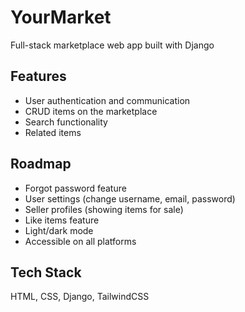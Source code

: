 
# YourMarket

Full-stack marketplace web app built with Django


## Features

- User authentication and communication
- CRUD items on the marketplace
- Search functionality
- Related items

## Roadmap

- Forgot password feature
- User settings (change username, email, password)
- Seller profiles (showing items for sale)
- Like items feature
- Light/dark mode
- Accessible on all platforms



## Tech Stack
HTML, CSS, Django, TailwindCSS

